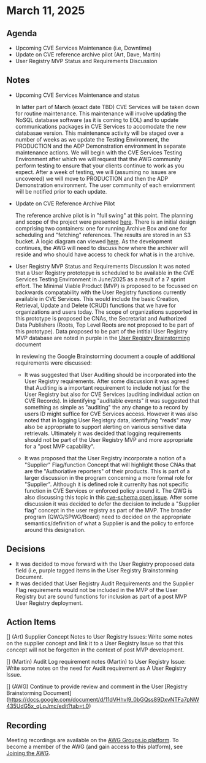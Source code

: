 # March 11, 2025

## Agenda

* Upcoming CVE Services Maintenance (i.e, Downtime)
* Update on CVE reference archive pilot (Art, Dave, Martin)
* User Registry MVP Status and Requirements Discussion

## Notes

* Upcoming CVE Services Maintenance and status
  
  In latter part of March (exact date TBD) CVE Services will be taken down for routine maintenance.  This maintenance will involve updating the NoSQL database software
  (as it is coming to EOL) and to update communications packages in CVE Services to accomodate the new databasae version.     This maintenance activity will be staged over a number of weeks as we update the Testing Environment, the PRODUCTION and the ADP Demonstration environment in separate maintenance actions.   We will begin with the CVE Services Testing Environment after which we will request that the AWG community perform testing to ensure that your clients continue to work as you expect.   After a week of testing, we will (assuming no issues are uncovered) we will move to PRODUCTION and then the ADP Demonstration environment.   The user community of each enviornment will be notified prior to each update.

* Update on CVE Reference Archive Pilot
  
  The reference archive pilot is in "full swing" at this point.   The planning and scope of the project were presented [here](https://docs.google.com/document/d/1wVIm6Mv2xwYODsbS1z471XdHnA5Qffk7nADLeLX_spA/edit?tab=t.0#heading=h.hprpe5w5bt65).  There is an initial design comprising two containers: one for running Archive Box and one for scheduling and "fetching" references.   The results are stored in an S3 bucket.   A logic diagram can viewed [here](https://github.com/CVEProject/automation-working-group/blob/master/meeting-notes/files/archiver_pilot_process.png).  As the development continues, the AWG will need to discuss how where the archiver will reside and who should have access to check for what is in the archive.

* User Registry MVP Status and Requirements Discussion
  It was noted that a User Registry prototopye is scheduled to be available in the CVE Services Testing Environment in June/2025 as a result of a 7 sprint effort.  The Minimal Viable Product (MVP) is proposed to be focussed on backwards compatability with the User Registry functions currently available in CVE Services.   This would include the basic Creation, Retrieval, Update and Delete (CRUD) functions that we have for organizations and users today. The scope of organizations supported in this prototype is proposed be CNAs, the Secretariat and Authorized Data Publishers (Roots, Top Level Roots are not proposed to be part of this prototype).
  Data proposed to be part of the intitial User Registry MVP database are noted in purple in the [User Registry Brainstorming](https://docs.google.com/document/d/11dVHhvI9_0bGQss89DxvNTFa7pNW435UdG5x_qLqJmc/edit?tab=t.0) document

  In reviewing the Google Brainstorming document a couple of additional requirements were discussed:

  * It was suggested that User Auditing should be incorporated into the User Registry requirements.   After some discussion it was agreed that Auditing is a important requirement to include not just for the User Registry but also for CVE Services (auditing individual action on CVE Records).  In identifying "auditable events" it was suggested that something as simple as "auditing" the any change to a record by users ID might suffice for CVE Services access.  However it was also noted that in logging User Registgry data, identifying "reads" may also be appropriate to support alerting on various sensitive data retrievals.    Ultimately it was decided that logging requirements should not be part of the User Registry MVP and more appropriate for a "post MVP capability".

  * It was proposed that the User Registry incorporate a notion of a "Supplier" Flag/function Concept that will highlight those CNAs that are the "Authoriative reporters" of their products.  This is part of a larger discussion  in the program concerning a more formal role for "Supplier".  Although it is defined role it currenlty has not specific function in CVE Services or enforced policy around it.   The QWG is also discussing this topic in this [cve-schema open issue](https://github.com/CVEProject/cve-schema/issues/340).   After some discussion it was decided to defer the decision to include a "Supplier flag" concept in the user registry as part of the MVP.   The broader program (QWG/SPWG/Board) need to decided on the appropriate semantics/definition of what a Supplier is and the policy to enforce around this designation. 
  
  
## Decisions

* It was decided to move forward with the User Registry propoosed data field (i.e, purple tagged items in the User Registry Brainstorming Document.
* It was decided that User Registry Audit Requirements and the Supplier Flag requirements would not be included in the MVP of the User Registry but are sound functions for inclusion as part of a post MVP User Registry deployment.  


## Action Items
[] (Art) Supplier Concept Notes to User Registry Issues: Write some notes on the supplier concept and link it to a User Registry Issue so that this concept will not be forgotten in the context of post MVP development.

[] (Martin) Audit Log requirement notes (Martin) to User Registry Issue: Write some notes on the need for Audit requirement as A User Registry Issue.

[] (AWG) Continue to provide review and comment in the User [Registry Brainstorming Document] (https://docs.google.com/document/d/11dVHhvI9_0bGQss89DxvNTFa7pNW435UdG5x_qLqJmc/edit?tab=t.0) 



## Recording

Meeting recordings are available on the [AWG Groups.io platform](https://cve-cwe-programs.groups.io/g/AWG/files/MeetingRecordings).
To become a member of the AWG (and gain access to this platform), see [Joining the AWG](https://github.com/CVEProject/automation-working-group?tab=readme-ov-file#joining-the-awg).
